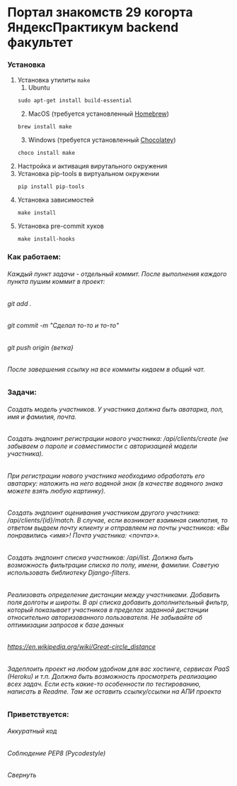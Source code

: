 # Портал знакомств 29 когорта ЯндексПрактикум backend факультет

### Установка

1. Установка утилиты `make`
   1. Ubuntu
   ```
   sudo apt-get install build-essential
   ```
   2. MacOS (требуется установленный [Homebrew](https://brew.sh/))
   ```
   brew install make
   ```
   3. Windows (требуется установленный [Chocolatey](https://chocolatey.org/install))
   ```
   choco install make
   ```
2. Настройка и активация вирутального окружения
3. Установка pip-tools в виртуальном окружении
   ```
   pip install pip-tools
   ```
4. Установка зависимостей
   ```
   make install
   ```
5. Установка pre-commit хуков
   ```
   make install-hooks
   ```

### Как работаем:
###### Каждый пункт задачи - отдельный коммит. После выполнения каждого пункта пушим коммит в проект:
###### git add .
###### git commit -m "Сделал то-то и то-то"
###### git push origin {ветка}
###### После завершения ссылку на все коммиты кидаем в общий чат.
### Задачи:
###### Создать модель участников. У участника должна быть аватарка, пол, имя и фамилия, почта.
###### Создать эндпоинт регистрации нового участника: /api/clients/create (не забываем о пароле и совместимости с авторизацией модели участника).
###### При регистрации нового участника необходимо обработать его аватарку: наложить на него водяной знак (в качестве водяного знака можете взять любую картинку).
###### Создать эндпоинт оценивания участником другого участника: /api/clients/{id}/match. В случае, если возникает взаимная симпатия, то ответом выдаем почту клиенту и отправляем на почты участников: «Вы понравились <имя>! Почта участника: <почта>».
###### Создать эндпоинт списка участников: /api/list. Должна быть возможность фильтрации списка по полу, имени, фамилии. Советую использовать библиотеку Django-filters.
###### Реализовать определение дистанции между участниками. Добавить поля долготы и широты. В api списка добавить дополнительный фильтр, который показывает участников в пределах заданной дистанции относительно авторизованного пользователя. Не забывайте об оптимизации запросов к базе данных
###### https://en.wikipedia.org/wiki/Great-circle_distance
###### Задеплоить проект на любом удобном для вас хостинге, сервисах PaaS (Heroku) и т.п. Должна быть возможность просмотреть реализацию всех задач. Если есть какие-то особенности по тестированию, написать в Readme. Там же оставить ссылку/ссылки на АПИ проекта
### Приветствуется:
###### Аккуратный код
###### Соблюдение PEP8 (Pycodestyle)
###### Свернуть

